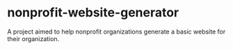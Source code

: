 # nonprofit-website-generator
A project aimed to help nonprofit organizations generate a basic website for their organization.
